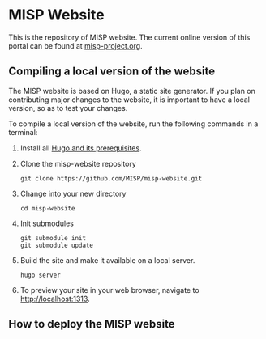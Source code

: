 # MISP Website

This is the repository of MISP website. The current online version of this portal can be found at [misp-project.org](https://www.misp-project.org/).

## Compiling a local version of the website

The MISP website is based on Hugo, a static site generator. If you plan on contributing major changes to the website, it is important to have a local version, so as to test your changes. 

To compile a local version of the website, run the following commands in a terminal:

1. Install all [Hugo and its prerequisites](https://gohugo.io/getting-started/installing/).

2. Clone the misp-website repository
    ```
    git clone https://github.com/MISP/misp-website.git
    ````
3. Change into your new directory
    ```
    cd misp-website
    ```
4. Init submodules
   ```
   git submodule init
   git submodule update
   ```
5. Build the site and make it available on a local server.
    ```
    hugo server
    ```

6. To preview your site in your web browser, navigate to [http://localhost:1313](http://localhost:1313).


## How to deploy the MISP website


